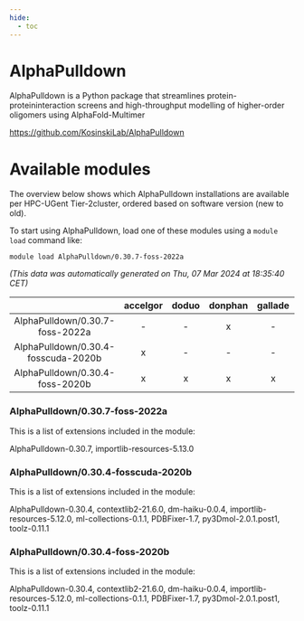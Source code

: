 ```yaml
---
hide:
  - toc
---
```


AlphaPulldown
=============


AlphaPulldown is a Python package that streamlines protein-proteininteraction screens and high-throughput modelling of higher-order oligomers using AlphaFold-Multimer

https://github.com/KosinskiLab/AlphaPulldown
# Available modules


The overview below shows which AlphaPulldown installations are available per HPC-UGent Tier-2cluster, ordered based on software version (new to old).

To start using AlphaPulldown, load one of these modules using a `module load` command like:

```shell
module load AlphaPulldown/0.30.7-foss-2022a
```

*(This data was automatically generated on Thu, 07 Mar 2024 at 18:35:40 CET)*  

| |accelgor|doduo|donphan|gallade|joltik|skitty|
| :---: | :---: | :---: | :---: | :---: | :---: | :---: |
|AlphaPulldown/0.30.7-foss-2022a|-|-|x|-|x|-|
|AlphaPulldown/0.30.4-fosscuda-2020b|x|-|-|-|x|-|
|AlphaPulldown/0.30.4-foss-2020b|x|x|x|x|x|x|


### AlphaPulldown/0.30.7-foss-2022a

This is a list of extensions included in the module:

AlphaPulldown-0.30.7, importlib-resources-5.13.0

### AlphaPulldown/0.30.4-fosscuda-2020b

This is a list of extensions included in the module:

AlphaPulldown-0.30.4, contextlib2-21.6.0, dm-haiku-0.0.4, importlib-resources-5.12.0, ml-collections-0.1.1, PDBFixer-1.7, py3Dmol-2.0.1.post1, toolz-0.11.1

### AlphaPulldown/0.30.4-foss-2020b

This is a list of extensions included in the module:

AlphaPulldown-0.30.4, contextlib2-21.6.0, dm-haiku-0.0.4, importlib-resources-5.12.0, ml-collections-0.1.1, PDBFixer-1.7, py3Dmol-2.0.1.post1, toolz-0.11.1